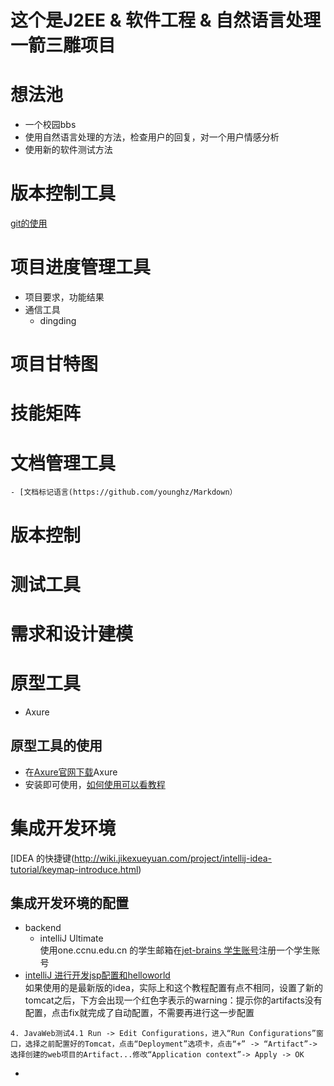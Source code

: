 #  这个是J2EE & 软件工程 & 自然语言处理一箭三雕项目

#  想法池
- 一个校园bbs
- 使用自然语言处理的方法，检查用户的回复，对一个用户情感分析
- 使用新的软件测试方法

# 版本控制工具
[git的使用](https://www.jianshu.com/p/67afe711c731)
# 项目进度管理工具
- 项目要求，功能结果
- 通信工具
    - dingding
# 项目甘特图
# 技能矩阵
# 文档管理工具
    - [文档标记语言(https://github.com/younghz/Markdown）
            
# 版本控制
# 测试工具
# 需求和设计建模
# 原型工具
- Axure
## 原型工具的使用
- 在[Axure官网下载](https://www.axure.com/download)Axure
- 安装即可使用，[如何使用可以看教程](http://www.woshipm.com/rp/39203.html)
# 集成开发环境
[IDEA 的快捷键(http://wiki.jikexueyuan.com/project/intellij-idea-tutorial/keymap-introduce.html)
## 集成开发环境的配置

- backend
    - intelliJ Ultimate
    <br>使用one.ccnu.edu.cn 的学生邮箱在[jet-brains 学生账号](https://www.jetbrains.com/zh/student/)注册一个学生账号
- [intelliJ 进行开发jsp配置和helloworld](https://www.jianshu.com/p/9684e90cf7b5)<br>
如果使用的是最新版的idea，实际上和这个教程配置有点不相同，设置了新的tomcat之后，下方会出现一个红色字表示的warning：提示你的artifacts没有配置，点击fix就完成了自动配置，不需要再进行这一步配置
```
4. JavaWeb测试4.1 Run -> Edit Configurations，进入“Run Configurations”窗口，选择之前配置好的Tomcat，点击“Deployment”选项卡，点击“+” -> “Artifact”-> 选择创建的web项目的Artifact...修改“Application context”-> Apply -> OK
```
- 
